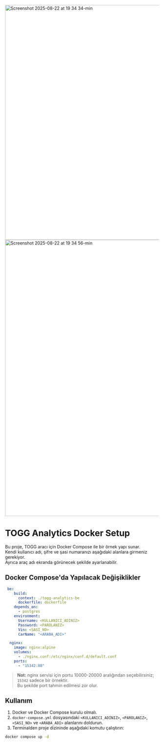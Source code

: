 
<img width="1289" height="770" alt="Screenshot 2025-08-22 at 19 34 34-min" src="https://github.com/user-attachments/assets/21b3c57e-59b3-4d11-8b1d-faf9140f112b" />
<img width="1342" height="906" alt="Screenshot 2025-08-22 at 19 34 56-min" src="https://github.com/user-attachments/assets/75f604c7-7a05-4ba1-adaf-5f92ff9d5793" />

# TOGG Analytics Docker Setup

Bu proje, TOGG aracı için Docker Compose ile bir örnek yapı sunar.  
Kendi kullanıcı adı, şifre ve şasi numaranızı aşağıdaki alanlara girmeniz gerekiyor.  
Ayrıca araç adı ekranda görünecek şekilde ayarlanabilir.

## Docker Compose'da Yapılacak Değişiklikler

```yaml
 be:
    build:
      context: ./togg-analytics-be
      dockerfile: dockerfile
    depends_on:
      - postgres
    environment:
      Username: <KULLANICI_ADINIZ>
      Password: <PAROLANIZ>
      Vin: <SASI_NO>
      CarName: "<ARABA_ADI>"

  nginx:
    image: nginx:alpine
    volumes:
      - ./nginx.conf:/etc/nginx/conf.d/default.conf
    ports:
      - "15342:80"
```
> **Not:** nginx servisi için portu 10000-20000 aralığından seçebilirsiniz; `15342` sadece bir örnektir.  
> Bu şekilde port tahmin edilmesi zor olur.

## Kullanım

1. Docker ve Docker Compose kurulu olmalı.
2. `docker-compose.yml` dosyasındaki `<KULLANICI_ADINIZ>`, `<PAROLANIZ>`, `<SASI_NO>` ve `<ARABA_ADI>` alanlarını doldurun.
3. Terminalden proje dizininde aşağıdaki komutu çalıştırın:

```bash
docker compose up -d
```
